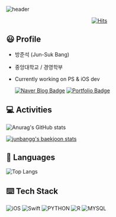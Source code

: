 ![header](https://capsule-render.vercel.app/api?type=Soft&color=auto&height=200&section=header&text=Welcome&fontSize=70&animation=fadeIn)
<div align=center>

  [![Hits](https://hits.seeyoufarm.com/api/count/incr/badge.svg?url=https%3A%2F%2Fgithub.com%2Fjunbangg&count_bg=%2379C83D&title_bg=%23555555&icon=&icon_color=%23E7E7E7&title=hits&edge_flat=false)](https://hits.seeyoufarm.com)

</div>

## 😃 Profile
* 방준석 (Jun-Suk Bang)
* 중앙대학교 / 경영학부
* Currently working on PS & iOS dev

  [![Naver Blog Badge](http://img.shields.io/badge/-Naver%20blog-green?style=flat-square&logo=github&link=https://blog.naver.com/wnstjr4620)](https://blog.naver.com/wnstjr4620)
[![Portfolio Badge](http://img.shields.io/badge/-Portfolio-blue?style=flat-square&logo=github&link=https://junbangg.github.io)](https://junbangg.github.io)


## 💻 Activities

![Anurag's GitHub stats](https://github-readme-stats.vercel.app/api?username=junbangg&show_icons=true&theme=gruvbox)

[![junbangg's baekjoon stats](http://mazassumnida.wtf/api/v2/generate_badge?boj=olafo0o)](https://solved.ac/olafo0o)

## 🤍 Languages

![Top Langs](https://github-readme-stats.vercel.app/api/top-langs/?username=junbangg&layout=compact&show_icons=true&theme=gruvbox)


## ⌨️ Tech Stack

![iOS](https://img.shields.io/badge/iOS-blue?style=flat-square&logo=_&logoColor=white)
![Swift](https://img.shields.io/badge/Swift-orange?style=flat-square&logo=Swift&logoColor=white)
![PYTHON](https://img.shields.io/badge/Python-3776ab?style=flat-square&logo=Python&logoColor=yellow)
![R](https://img.shields.io/badge/R-lightgray?style=flat-square&logo=R&logoColor=white)
![MYSQL](https://img.shields.io/badge/MySQL-4479a1?style=flat-square&logo=MySQL&logoColor=white)



